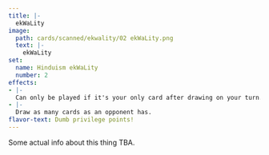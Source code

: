 ```yaml
---
title: |-
  ekWaLity
image: 
  path: cards/scanned/ekwality/02 ekWaLity.png
  text: |-
    ekWaLity
set:
  name: Hinduism ekWaLity
  number: 2
effects: 
- |-
  Can only be played if it's your only card after drawing on your turn.
- |-
  Draw as many cards as an opponent has.
flavor-text: Dumb privilege points!
---
```

Some actual info about this thing TBA.
